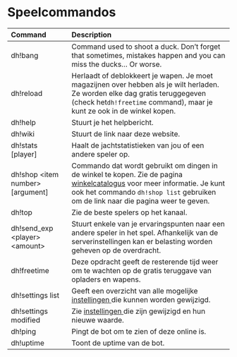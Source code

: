 # Speelcommandos



| Command | Description |
| :--- | :--- |
| dh!bang | Command used to shoot a duck. Don’t forget that sometimes, mistakes happen and you can miss the ducks… Or worse. |
| dh!reload | Herlaadt of deblokkeert je wapen.  Je moet magazijnen over hebben als je wilt herladen. Ze worden elke dag gratis teruggegeven \(check het`dh!freetime` command\), maar je kunt ze ook in de winkel kopen. |
| dh!help | Stuurt je het helpbericht. |
| dh!wiki | Stuurt de link naar deze website. |
| dh!stats \[player\] | Haalt de jachtstatistieken van jou of een andere speler op. |
| dh!shop &lt;item number&gt; \[argument\] | Commando dat wordt gebruikt om dingen in de winkel te kopen. Zie de pagina [winkelcatalogus](store-items.md) voor meer informatie. Je kunt ook het commando `dh!shop list` gebruiken om de link naar die pagina weer te geven. |
| dh!top | Zie de beste spelers op het kanaal. |
| dh!send\_exp &lt;player&gt; &lt;amount&gt; | Stuurt enkele van je ervaringspunten naar een andere speler in het spel. Afhankelijk van de serverinstellingen kan er belasting worden geheven op de overdracht. |
| dh!freetime | Deze opdracht geeft de resterende tijd weer om te wachten op de gratis teruggave van opladers en wapens. |
| dh!settings list | Geeft een overzicht van alle mogelijke [instellingen ](../bot-administration/edit-settings-settings-list.md)die kunnen worden gewijzigd. |
| dh!settings modified | Zie [instellingen ](../bot-administration/edit-settings-settings-list.md)die zijn gewijzigd en hun nieuwe waarde. |
| dh!ping | Pingt de bot om te zien of deze online is. |
| dh!uptime | Toont de uptime van de bot. |

